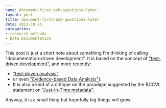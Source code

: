 ```yaml
---
name: document-first-ask-questions-later
layout: post
title: document-first-ask-questions-later
date: 2013-10-25
categories:
- research methods
- Data Documentation
---
```


This post is just a short note about something I'm thinking of calling "documentation-driven development".
It is based on the concept of ["test-driven development"](http://en.wikipedia.org/wiki/Test-driven_development), and more recently:

- ["test-driven analysis"](http://lamages.blogspot.in/2013/04/test-driven-analysis.html) 
- or even ["Evidence-based Data Analysis"](http://simplystatistics.org/2013/09/05/implementing-evidence-based-data-analysis-treading-a-new-path-for-reproducible-research-part-3/)).
- It is also a kind of a critique on the paradigm suggested by the BCCVL statement on ["Just-In-Time metadata"](http://bccvl.org.au/blog/2013/08/20/just-in-time-metadata/). 

Anyway, it is a small thing but hopefully big things will grow.
